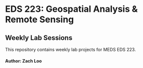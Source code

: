# EDS 223: Geospatial Analysis & Remote Sensing
## Weekly Lab Sessions

This repository contains weekly lab projects for MEDS EDS 223.

#### **Author:** Zach Loo
